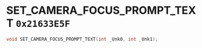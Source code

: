# SET_CAMERA_FOCUS_PROMPT_TEXT `0x21633E5F`

```cpp
void SET_CAMERA_FOCUS_PROMPT_TEXT(int _Unk0, int _Unk1);
```